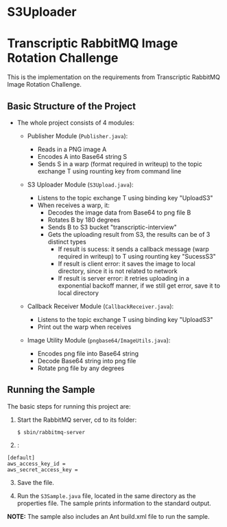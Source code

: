 # S3Uploader
# Transcriptic RabbitMQ Image Rotation Challenge

This is the implementation on the requirements from Transcriptic RabbitMQ Image Rotation Challenge.

## Basic Structure of the Project

* The whole project consists of 4 modules:

	* Publisher Module (`Publisher.java`):
		* Reads in a PNG image A
		* Encodes A into Base64 string S
		* Sends S in a warp (format required in writeup) to the topic exchange T using rounting key from command line

	* S3 Uploader Module (`S3Upload.java`):
		* Listens to the topic exchange T using binding key "UploadS3"
		* When receives a warp, it:
			* Decodes the image data from Base64 to png file B
			* Rotates B by 180 degrees
			* Sends B to S3 bucket "transcriptic-interview"
			* Gets the uploading result from S3, the results can be of 3 distinct types
				* If result is sucess: it sends a callback message (warp required in writeup) to T using rounting key "SucessS3"
				* If result is client error: it saves the image to local directory, since it is not related to network
                * If result is server error: it retries uploading in a exponential backoff manner, if we still get error, save it to local directory

    * Callback Receiver Module (`CallbackReceiver.java`):
    	* Listens to the topic exchange T using binding key "UploadS3"
    	* Print out the warp when receives

    * Image Utility Module (`pngbase64/ImageUtils.java`):
    	* Encodes png file into Base64 string
    	* Decode Base64 string into png file
    	* Rotate png file by any degrees

## Running the Sample

The basic steps for running this project are:

1. Start the RabbitMQ server, cd to its folder:

	```
	$ sbin/rabbitmq-server
	```

2. :

  ```
  [default]
  aws_access_key_id =
  aws_secret_access_key =
  ```

3.  Save the file.

4.  Run the `S3Sample.java` file, located in the same directory as the properties file. The sample prints information to the standard output.

**NOTE:** The sample also includes an Ant build.xml file to run the sample.
